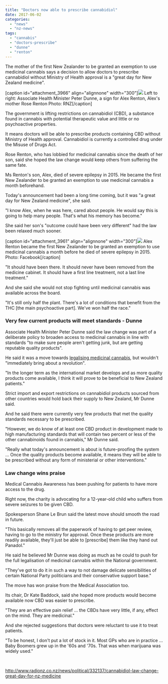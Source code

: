 ```yaml
---
title: "Doctors now able to prescribe cannabidiol"
date: 2017-06-02
categories: 
  - "news"
  - "nz-news"
tags: 
  - "cannabis"
  - "doctors-prescribe"
  - "dunne"
  - "renton"
---
```


The mother of the first New Zealander to be granted an exemption to use medicinal cannabis says a decision to allow doctors to prescribe cannabidiol without Ministry of Health approval is a "great day for New Zealand medicine".

\[caption id="attachment\_3966" align="alignnone" width="300"\]![](http://mcawarenessnz.org/wp-content/uploads/2017/06/eight_col_3-panel_1600x1000-300x188.gif) Left to right: Associate Health Minister Peter Dunne, a sign for Alex Renton, Alex's mother Rose Renton Photo: RNZ\[/caption\]

The government is lifting restrictions on cannabidiol (CBD), a substance found in cannabis with potential therapeutic value and little or no psychoactive properties.

It means doctors will be able to prescribe products containing CBD without Ministry of Health approval. Cannabidiol is currently a controlled drug under the Misuse of Drugs Act.

Rose Renton, who has lobbied for medicinal cannabis since the death of her son, said she hoped the law change would keep others from suffering the same fate.

Ms Renton's son, Alex, died of severe epilepsy in 2015. He became the first New Zealander to be granted an exemption to use medicinal cannabis a month beforehand.

Today's announcement had been a long time coming, but it was "a great day for New Zealand medicine", she said.

"I know Alex, when he was here, cared about people. He would say this is going to help many people. That's what his memory has become."

She said her son's "outcome could have been very different" had the law been relaxed much sooner.

\[caption id="attachment\_3961" align="alignnone" width="300"\]![](http://mcawarenessnz.org/wp-content/uploads/2017/06/Alex-Renton-300x169.png) Alex Renton became the first New Zealander to be granted an exemption to use medicinal cannabis a month before he died of severe epilepsy in 2015. Photo: Facebook\[/caption\]

"It should have been there. It should never have been removed from the medicine cabinet. It should have a first line treatment, not a last line treatment."

And she said she would not stop fighting until medicinal cannabis was available across the board.

"It's still only half the plant. There's a lot of conditions that benefit from the THC \[the main psychoactive part\]. We've won half the race."

### Very few current products will meet standards - Dunne

Associate Health Minister Peter Dunne said the law change was part of a deliberate policy to broaden access to medicinal cannabis in line with standards "to make sure people aren't getting junk, but are getting reputable quality products".

He said it was a move towards [legalising medicinal cannabis](http://www.radionz.co.nz/news/political/324029/govt-loosens-restrictions-on-medicinal-cannabis), but wouldn't "immediately bring about a revolution".

"In the longer term as the international market develops and as more quality products come available, I think it will prove to be beneficial to New Zealand patients."

Strict import and export restrictions on cannabidiol products sourced from other countries would hold back their supply to New Zealand, Mr Dunne said.

And he said there were currently very few products that met the quality standards necessary to be prescribed.

"However, we do know of at least one CBD product in development made to high manufacturing standards that will contain two percent or less of the other cannabinoids found in cannabis," Mr Dunne said.

"Really what today's announcement is about is future-proofing the system ... Once the quality products become available, it means they will be able to be prescribed without any form of ministerial or other interventions."

### Law change wins praise

Medical Cannabis Awareness has been pushing for patients to have more access to the drug.

Right now, the charity is advocating for a 12-year-old child who suffers from severe seizures to be given CBD.

Spokesperson Shane Le Brun said the latest move should smooth the road in future.

"This basically removes all the paperwork of having to get peer review, having to go to the ministry for approval. Once these products are more readily available, they'll just be able to \[prescribe\] them like they hand out Panadol."

He said he believed Mr Dunne was doing as much as he could to push for the full legalisation of medicinal cannabis within the National government.

"They've got to do it in such a way to not damage delicate sensibilities of certain National Party politicians and their conservative support base."

The move has won praise from the Medical Association too.

Its chair, Dr Kate Baddock, said she hoped more products would become available now CBD was easier to prescribe.

"They are an effective pain relief ... the CBDs have very little, if any, effect on the mind. They are medicinal."

And she rejected suggestions that doctors were reluctant to use it to treat patients.

"To be honest, I don't put a lot of stock in it. Most GPs who are in practice ... Baby Boomers grew up in the '60s and '70s. That was when marijuana was widely used."

 

http://www.radionz.co.nz/news/political/332137/cannabidiol-law-change-great-day-for-nz-medicine
